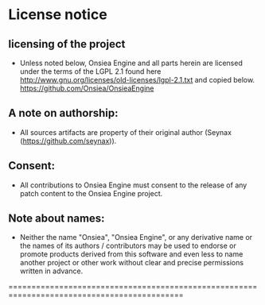 # License notice

## licensing of the project

- Unless noted below, Onsiea Engine and all 
parts herein are licensed under the terms of the LGPL 2.1 found
here http://www.gnu.org/licenses/old-licenses/lgpl-2.1.txt and 
copied below.
https://github.com/Onsiea/OnsieaEngine

## A note on authorship:

- All sources artifacts are property of their original author (Seynax (https://github.com/seynax)).

## Consent:

- All contributions to Onsiea Engine must consent to the release of any
patch content to the Onsiea Engine project.

## Note about names:

- Neither the name "Onsiea", "Onsiea Engine", or any derivative name or the names of its authors / contributors may be used to endorse or promote products derived from this software and even less to name another project or other work without clear and precise permissions written in advance.

============================================================================================
